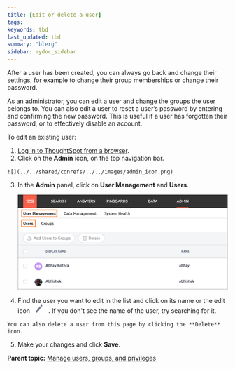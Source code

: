 ```yaml
---
title: [Edit or delete a user]
tags: 
keywords: tbd
last_updated: tbd
summary: "blerg"
sidebar: mydoc_sidebar
---
```

After a user has been created, you can always go back and change their settings, for example to change their group memberships or change their password.

As an administrator, you can edit a user and change the groups the user belongs to. You can also edit a user to reset a user’s password by entering and confirming the new password. This is useful if a user has forgotten their password, or to effectively disable an account.

To edit an existing user:

1.   [Log in to ThoughtSpot from a browser](../setup/accessing.html#).
2.   Click on the **Admin** icon, on the top navigation bar.

    ![](../../shared/conrefs/../../images/admin_icon.png)

3.  In the **Admin** panel, click on **User Management** and **Users**.

     ![](../../shared/conrefs/../../images/manage_users_3.2.png "Manage Users")

4.   Find the user you want to edit in the list and click on its name or the edit icon ![](../../images/edit_icon.png). If you don't see the name of the user, try searching for it.

    You can also delete a user from this page by clicking the **Delete** icon.

5.   Make your changes and click **Save**.

**Parent topic:** [Manage users, groups, and privileges](../../admin/users_groups/about_users_groups.html)
